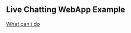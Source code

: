 ## Live Chatting WebApp Example

[What can i do](https://github.com/CWIN77/README-contents/blob/master/nextjs/README.md)
